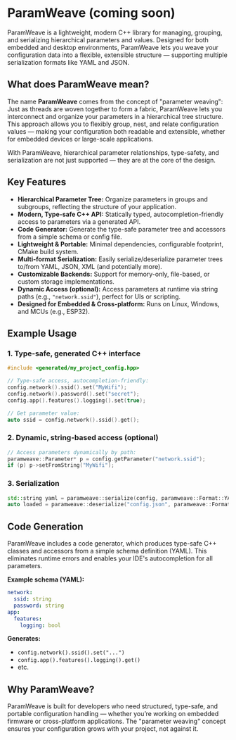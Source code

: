 # ParamWeave (coming soon)
ParamWeave is a lightweight, modern C++ library for managing, grouping, and serializing hierarchical parameters and values. Designed for both embedded and desktop environments, ParamWeave lets you weave your configuration data into a flexible, extensible structure — supporting multiple serialization formats like YAML and JSON.

## What does ParamWeave mean?
The name **ParamWeave** comes from the concept of "parameter weaving":  
Just as threads are woven together to form a fabric, ParamWeave lets you interconnect and organize your parameters in a hierarchical tree structure. This approach allows you to flexibly group, nest, and relate configuration values — making your configuration both readable and extensible, whether for embedded devices or large-scale applications.

With ParamWeave, hierarchical parameter relationships, type-safety, and serialization are not just supported — they are at the core of the design.

## Key Features

- **Hierarchical Parameter Tree:** Organize parameters in groups and subgroups, reflecting the structure of your application.
- **Modern, Type-safe C++ API:** Statically typed, autocompletion-friendly access to parameters via a generated API.
- **Code Generator:** Generate the type-safe parameter tree and accessors from a simple schema or config file.
- **Lightweight & Portable:** Minimal dependencies, configurable footprint, CMake build system.
- **Multi-format Serialization:** Easily serialize/deserialize parameter trees to/from YAML, JSON, XML (and potentially more).
- **Customizable Backends:** Support for memory-only, file-based, or custom storage implementations.
- **Dynamic Access (optional):** Access parameters at runtime via string paths (e.g., `"network.ssid"`), perfect for UIs or scripting.
- **Designed for Embedded & Cross-platform:** Runs on Linux, Windows, and MCUs (e.g., ESP32).

## Example Usage

### 1. Type-safe, generated C++ interface

```cpp
#include <generated/my_project_config.hpp>

// Type-safe access, autocompletion-friendly:
config.network().ssid().set("MyWifi");
config.network().password().set("secret");
config.app().features().logging().set(true);

// Get parameter value:
auto ssid = config.network().ssid().get();
```

### 2. Dynamic, string-based access (optional)

```cpp
// Access parameters dynamically by path:
paramweave::Parameter* p = config.getParameter("network.ssid");
if (p) p->setFromString("MyWifi");
```

### 3. Serialization

```cpp
std::string yaml = paramweave::serialize(config, paramweave::Format::YAML);
auto loaded = paramweave::deserialize("config.json", paramweave::Format::JSON);
```

## Code Generation

ParamWeave includes a code generator, which produces type-safe C++ classes and accessors from a simple schema definition (YAML). This eliminates runtime errors and enables your IDE's autocompletion for all parameters.

**Example schema (YAML):**
```yaml
network:
  ssid: string
  password: string
app:
  features:
    logging: bool
```

**Generates:**
- `config.network().ssid().set("...")`
- `config.app().features().logging().get()`
- etc.

## Why ParamWeave?

ParamWeave is built for developers who need structured, type-safe, and portable configuration handling — whether you’re working on embedded firmware or cross-platform applications. The "parameter weaving" concept ensures your configuration grows with your project, not against it.

